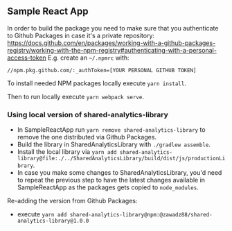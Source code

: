 ## Sample React App

In order to build the package you need to make sure that you authenticate to Github Packages
in case it's a private
repository: https://docs.github.com/en/packages/working-with-a-github-packages-registry/working-with-the-npm-registry#authenticating-with-a-personal-access-token
E.g. create an `~/.npmrc` with:
```
//npm.pkg.github.com/:_authToken=[YOUR PERSONAL GITHUB TOKEN]
```

To install needed NPM packages locally execute `yarn install`.

Then to run locally execute `yarn webpack serve`.

### Using local version of shared-analytics-library

- In SampleReactApp run `yarn remove shared-analytics-library` to remove the one distributed via Github Packages.
- Build the library in SharedAnalyticsLibrary with `./gradlew assemble`.
- Install the local library
  via `yarn add shared-analytics-library@file:./../SharedAnalyticsLibrary/build/dist/js/productionLibrary`.
- In case you make some changes to SharedAnalyticsLibrary, you'd need to repeat the previous step to have the latest
  changes available in SampleReactApp as the packages gets copied to `node_modules`.

Re-adding the version from Github Packages:

- execute `yarn add shared-analytics-library@npm:@zawadz88/shared-analytics-library@1.0.0`

